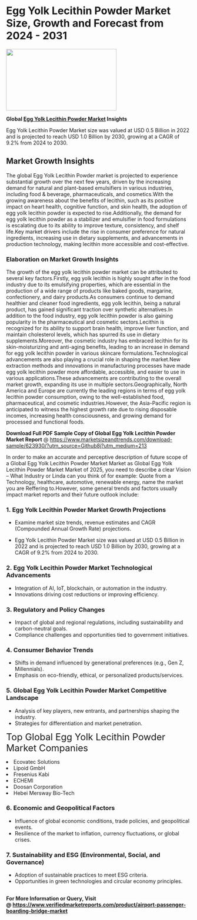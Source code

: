 <H1>Egg Yolk Lecithin Powder Market Size, Growth and Forecast from 2024 - 2031</H1><img class="aligncenter size-medium wp-image-584254" src="https://thirdeyenews.in/wp-content/uploads/2024/09/Global-Market-Research-300x168.jpeg" alt="" width="300" height="168" /><p><strong>Global&nbsp;<a href="https://www.marketsizeandtrends.com/download-sample/623930/?utm_source=Github8j?utm_medium=213">Egg Yolk Lecithin Powder Market</a> Insights</strong></p><p>Egg Yolk Lecithin Powder Market size was valued at USD 0.5 Billion in 2022 and is projected to reach USD 1.0 Billion by 2030, growing at a CAGR of 9.2% from 2024 to 2030.</p><p><h2>Market Growth Insights</h2> The global Egg Yolk Lecithin Powder market is projected to experience substantial growth over the next few years, driven by the increasing demand for natural and plant-based emulsifiers in various industries, including food & beverage, pharmaceuticals, and cosmetics.With the growing awareness about the benefits of lecithin, such as its positive impact on heart health, cognitive function, and skin health, the adoption of egg yolk lecithin powder is expected to rise.Additionally, the demand for egg yolk lecithin powder as a stabilizer and emulsifier in food formulations is escalating due to its ability to improve texture, consistency, and shelf life.Key market drivers include the rise in consumer preference for natural ingredients, increasing use in dietary supplements, and advancements in production technology, making lecithin more accessible and cost-effective. <h3>Elaboration on Market Growth Insights</h3> The growth of the egg yolk lecithin powder market can be attributed to several key factors.Firstly, egg yolk lecithin is highly sought after in the food industry due to its emulsifying properties, which are essential in the production of a wide range of products like baked goods, margarine, confectionery, and dairy products.As consumers continue to demand healthier and cleaner food ingredients, egg yolk lecithin, being a natural product, has gained significant traction over synthetic alternatives.In addition to the food industry, egg yolk lecithin powder is also gaining popularity in the pharmaceutical and cosmetic sectors.Lecithin is recognized for its ability to support brain health, improve liver function, and maintain cholesterol levels, which has spurred its use in dietary supplements.Moreover, the cosmetic industry has embraced lecithin for its skin-moisturizing and anti-aging benefits, leading to an increase in demand for egg yolk lecithin powder in various skincare formulations.Technological advancements are also playing a crucial role in shaping the market.New extraction methods and innovations in manufacturing processes have made egg yolk lecithin powder more affordable, accessible, and easier to use in various applications.These advancements are contributing to the overall market growth, expanding its use in multiple sectors.Geographically, North America and Europe are currently the leading regions in terms of egg yolk lecithin powder consumption, owing to the well-established food, pharmaceutical, and cosmetic industries.However, the Asia-Pacific region is anticipated to witness the highest growth rate due to rising disposable incomes, increasing health consciousness, and growing demand for processed and functional foods.</p><p><span class=""><strong>Download Full PDF Sample Copy of Global Egg Yolk Lecithin Powder Market Report</strong> @ <a href="https://www.marketsizeandtrends.com/download-sample/623930/?utm_source=Github8j?utm_medium=213" target="_blank">https://www.marketsizeandtrends.com/download-sample/623930/?utm_source=Github8j?utm_medium=213</a></span></p><p>In order to make an accurate and perceptive description of future scope of a Global&nbsp;Egg Yolk Lecithin Powder Market Market as Global&nbsp;Egg Yolk Lecithin Powder Market Market of 2025, you need to describe a clear Vision &ndash; What Industry or Linda can you think of for example: Quote from a Technology, healthcare, automotive, renewable energy, name the market you are Reffering to.However, some general trends and factors usually impact market reports and their future outlook include:</p><h3>1.&nbsp;<strong>Egg Yolk Lecithin Powder Market Growth Projections</strong></h3><ul><li>Examine market size trends, revenue estimates and CAGR (Compounded Annual Growth Rate) projections.</li><li><p>Egg Yolk Lecithin Powder Market size was valued at USD 0.5 Billion in 2022 and is projected to reach USD 1.0 Billion by 2030, growing at a CAGR of 9.2% from 2024 to 2030.</p></li></ul><h3>2.&nbsp;<strong>Egg Yolk Lecithin Powder Market Technological Advancements</strong></h3><ul><li>Integration of AI, IoT, blockchain, or automation in the industry.</li><li>Innovations driving cost reductions or improving efficiency.</li></ul><h3>3.&nbsp;<strong>Regulatory and Policy Changes</strong></h3><ul><li>Impact of global and regional regulations, including sustainability and carbon-neutral goals.</li><li>Compliance challenges and opportunities tied to government initiatives.</li></ul><h3>4.&nbsp;<strong>Consumer Behavior Trends</strong></h3><ul><li>Shifts in demand influenced by generational preferences (e.g., Gen Z, Millennials).</li><li>Emphasis on eco-friendly, ethical, or personalized products/services.</li></ul><h3>5.&nbsp;<strong>Global Egg Yolk Lecithin Powder Market Competitive Landscape</strong></h3><ul><li>Analysis of key players, new entrants, and partnerships shaping the industry.</li><li>Strategies for differentiation and market penetration.</li></ul><p data-pm-slice="1 1 []"><span style="color: inherit; font-family: inherit; font-size: 25px;">Top Global Egg Yolk Lecithin Powder Market Companies</span></p><div class="" data-test-id=""><p><li>Ecovatec Solutions</li><li> Lipoid GmbH</li><li> Fresenius Kabi</li><li> ECHEMI</li><li> Doosan Corporation</li><li> Hebei Mersway Bio-Tech</li></p></div><h3>6.&nbsp;<strong>Economic and Geopolitical Factors</strong></h3><ul><li>Influence of global economic conditions, trade policies, and geopolitical events.</li><li>Resilience of the market to inflation, currency fluctuations, or global crises.</li></ul><h3>7.&nbsp;<strong>Sustainability and ESG (Environmental, Social, and Governance)</strong></h3><ul><li>Adoption of sustainable practices to meet ESG criteria.</li><li>Opportunities in green technologies and circular economy principles.</li></ul><h2><strong style="font-size: 14px;">For More Information or Query, Visit @&nbsp;</strong><a style="background-color: #ffffff; font-size: 14px;" href="https://www.marketsizeandtrends.com/report/egg-yolk-lecithin-powder-market/" target="_blank">https://www.verifiedmarketreports.com/product/airport-passenger-boarding-bridge-market</a></h2>